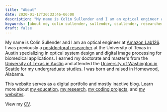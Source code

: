 ```yaml
---
title: "About"
date: 2020-01-17T20:33:46-06:00
description: "My name is Colin Sullender and I am an optical engineer at Amazon Lab126."
keywords: [about me, colin sullender, sullender, csullender, researcher, engineer]
draft: false
---
```


My name is Colin Sullender and I am an optical engineer at [Amazon Lab126](https://amazon.jobs/content/en/teams/devices-and-services/lab126). I was previously a [postdoctoral researcher](https://foil.bme.utexas.edu/) at the University of Texas in Austin specializing in optical system design and digital image processing for biomedical applications. I earned my doctorate and master's from the [University of Texas in Austin](https://www.utexas.edu/) and attended the [University of Washington in Seattle](http://www.washington.edu/) for my undergraduate studies. I was born and raised in Homewood, Alabama.

This website serves as a digital portfolio and mostly inactive blog. Learn more about [my education](/education), [my research](/research), [my coding projects](/coding), and [my websites](/websites).

View my [CV](/cv.pdf).
